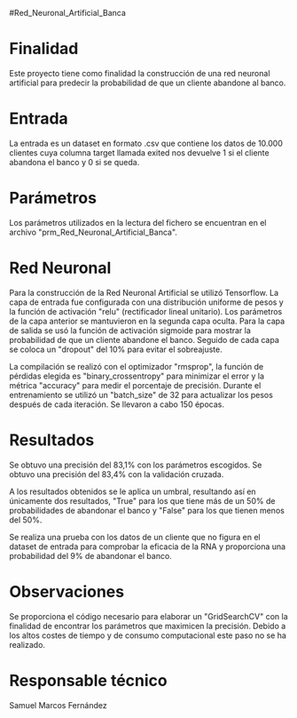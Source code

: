 #Red_Neuronal_Artificial_Banca

# Finalidad
Este proyecto tiene como finalidad la construcción de una red neuronal artificial para predecir la probabilidad de que un cliente abandone al banco.

# Entrada
La entrada es un dataset en formato .csv que contiene los datos de 10.000 clientes cuya columna target llamada exited nos devuelve 1 si el cliente abandona el banco y 0 si se queda.

# Parámetros
Los parámetros utilizados en la lectura del fichero se encuentran en el archivo "prm_Red_Neuronal_Artificial_Banca".

# Red Neuronal
Para la construcción de la Red Neuronal Artificial se utilizó Tensorflow. La capa de entrada fue configurada con una distribución uniforme de pesos y la función de activación "relu" (rectificador lineal unitario). Los parámetros de la capa anterior se mantuvieron en la segunda capa oculta. Para la capa de salida se usó la función de activación sigmoide para mostrar la probabilidad de que un cliente abandone el banco. Seguido de cada capa se coloca un "dropout" del 10% para evitar el sobreajuste.

La compilación se realizó con el optimizador "rmsprop", la función de pérdidas elegida es "binary_crossentropy" para minimizar el error y la métrica "accuracy" para medir el porcentaje de precisión. Durante el entrenamiento se utilizó un "batch_size" de 32 para actualizar los pesos después de cada iteración. Se llevaron a cabo 150 épocas.

# Resultados
Se obtuvo una precisión del 83,1% con los parámetros escogidos.
Se obtuvo una precisión del 83,4% con la validación cruzada.

A los resultados obtenidos se le aplica un umbral, resultando así en únicamente dos resultados, "True" para los que tiene más de un 50% de probabilidades de abandonar el banco y "False" para los que tienen menos del 50%.

Se realiza una prueba con los datos de un cliente que no figura en el dataset de entrada para comprobar la eficacia de la RNA y proporciona una probabilidad del 9% de abandonar el banco.

# Observaciones
Se proporciona el código necesario para elaborar un "GridSearchCV" con la finalidad de encontrar los parámetros que maximicen la precisión. Debido a los altos costes de tiempo y de consumo computacional este paso no se ha realizado.

# Responsable técnico
Samuel Marcos Fernández
